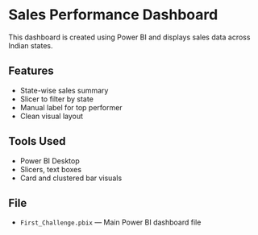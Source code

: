 # Sales Performance Dashboard

This dashboard is created using Power BI and displays sales data across Indian states.

## Features
- State-wise sales summary
- Slicer to filter by state
- Manual label for top performer
- Clean visual layout

## Tools Used
- Power BI Desktop
- Slicers, text boxes
- Card and clustered bar visuals

## File
- `First_Challenge.pbix` — Main Power BI dashboard file
